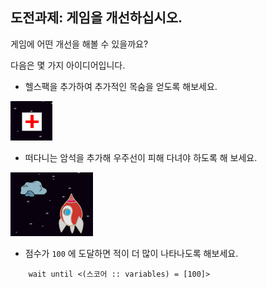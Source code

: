 ## 도전과제: 게임을 개선하십시오.

게임에 어떤 개선을 해볼 수 있을까요?

다음은 몇 가지 아이디어입니다.

+ 헬스팩을 추가하여 추가적인 목숨을 얻도록 해보세요.

![스크린샷](images/invaders-aid.png)

+ 떠다니는 암석을 추가해 우주선이 피해 다녀야 하도록 해 보세요.

![스크린샷](images/invaders-rocks.png)

+ 점수가 `100` 에 도달하면 적이 더 많이 나타나도록 해보세요.

```blocks3
    wait until <(스코어 :: variables) = [100]>
```